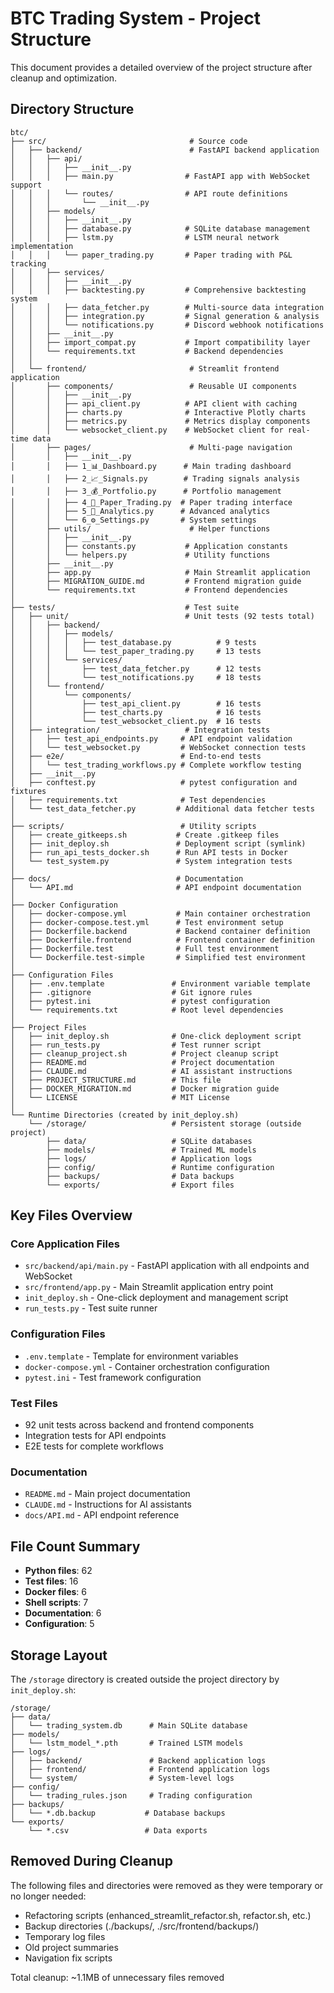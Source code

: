 # BTC Trading System - Project Structure

This document provides a detailed overview of the project structure after cleanup and optimization.

## Directory Structure

```
btc/
├── src/                                # Source code
│   ├── backend/                        # FastAPI backend application
│   │   ├── api/
│   │   │   ├── __init__.py
│   │   │   ├── main.py                # FastAPI app with WebSocket support
│   │   │   └── routes/                # API route definitions
│   │   │       └── __init__.py
│   │   ├── models/
│   │   │   ├── __init__.py
│   │   │   ├── database.py            # SQLite database management
│   │   │   ├── lstm.py                # LSTM neural network implementation
│   │   │   └── paper_trading.py       # Paper trading with P&L tracking
│   │   ├── services/
│   │   │   ├── __init__.py
│   │   │   ├── backtesting.py         # Comprehensive backtesting system
│   │   │   ├── data_fetcher.py        # Multi-source data integration
│   │   │   ├── integration.py         # Signal generation & analysis
│   │   │   └── notifications.py       # Discord webhook notifications
│   │   ├── __init__.py
│   │   ├── import_compat.py           # Import compatibility layer
│   │   └── requirements.txt           # Backend dependencies
│   │
│   └── frontend/                       # Streamlit frontend application
│       ├── components/                 # Reusable UI components
│       │   ├── __init__.py
│       │   ├── api_client.py          # API client with caching
│       │   ├── charts.py              # Interactive Plotly charts
│       │   ├── metrics.py             # Metrics display components
│       │   └── websocket_client.py    # WebSocket client for real-time data
│       ├── pages/                      # Multi-page navigation
│       │   ├── __init__.py
│       │   ├── 1_📊_Dashboard.py      # Main trading dashboard
│       │   ├── 2_📈_Signals.py        # Trading signals analysis
│       │   ├── 3_💰_Portfolio.py      # Portfolio management
│       │   ├── 4_📄_Paper_Trading.py  # Paper trading interface
│       │   ├── 5_🔬_Analytics.py      # Advanced analytics
│       │   └── 6_⚙️_Settings.py       # System settings
│       ├── utils/                      # Helper functions
│       │   ├── __init__.py
│       │   ├── constants.py           # Application constants
│       │   └── helpers.py             # Utility functions
│       ├── __init__.py
│       ├── app.py                     # Main Streamlit application
│       ├── MIGRATION_GUIDE.md         # Frontend migration guide
│       └── requirements.txt           # Frontend dependencies
│
├── tests/                             # Test suite
│   ├── unit/                          # Unit tests (92 tests total)
│   │   ├── backend/
│   │   │   ├── models/
│   │   │   │   ├── test_database.py          # 9 tests
│   │   │   │   └── test_paper_trading.py     # 13 tests
│   │   │   └── services/
│   │   │       ├── test_data_fetcher.py      # 12 tests
│   │   │       └── test_notifications.py     # 18 tests
│   │   └── frontend/
│   │       └── components/
│   │           ├── test_api_client.py        # 16 tests
│   │           ├── test_charts.py            # 16 tests
│   │           └── test_websocket_client.py  # 16 tests
│   ├── integration/                   # Integration tests
│   │   ├── test_api_endpoints.py     # API endpoint validation
│   │   └── test_websocket.py         # WebSocket connection tests
│   ├── e2e/                          # End-to-end tests
│   │   └── test_trading_workflows.py # Complete workflow testing
│   ├── __init__.py
│   ├── conftest.py                   # pytest configuration and fixtures
│   ├── requirements.txt              # Test dependencies
│   └── test_data_fetcher.py         # Additional data fetcher tests
│
├── scripts/                          # Utility scripts
│   ├── create_gitkeeps.sh           # Create .gitkeep files
│   ├── init_deploy.sh               # Deployment script (symlink)
│   ├── run_api_tests_docker.sh      # Run API tests in Docker
│   └── test_system.py               # System integration tests
│
├── docs/                            # Documentation
│   └── API.md                       # API endpoint documentation
│
├── Docker Configuration
│   ├── docker-compose.yml           # Main container orchestration
│   ├── docker-compose.test.yml      # Test environment setup
│   ├── Dockerfile.backend           # Backend container definition
│   ├── Dockerfile.frontend          # Frontend container definition
│   ├── Dockerfile.test              # Full test environment
│   └── Dockerfile.test-simple       # Simplified test environment
│
├── Configuration Files
│   ├── .env.template               # Environment variable template
│   ├── .gitignore                  # Git ignore rules
│   ├── pytest.ini                  # pytest configuration
│   └── requirements.txt            # Root level dependencies
│
├── Project Files
│   ├── init_deploy.sh              # One-click deployment script
│   ├── run_tests.py                # Test runner script
│   ├── cleanup_project.sh          # Project cleanup script
│   ├── README.md                   # Project documentation
│   ├── CLAUDE.md                   # AI assistant instructions
│   ├── PROJECT_STRUCTURE.md        # This file
│   ├── DOCKER_MIGRATION.md         # Docker migration guide
│   └── LICENSE                     # MIT License
│
└── Runtime Directories (created by init_deploy.sh)
    └── /storage/                   # Persistent storage (outside project)
        ├── data/                   # SQLite databases
        ├── models/                 # Trained ML models
        ├── logs/                   # Application logs
        ├── config/                 # Runtime configuration
        ├── backups/                # Data backups
        └── exports/                # Export files

```

## Key Files Overview

### Core Application Files
- `src/backend/api/main.py` - FastAPI application with all endpoints and WebSocket
- `src/frontend/app.py` - Main Streamlit application entry point
- `init_deploy.sh` - One-click deployment and management script
- `run_tests.py` - Test suite runner

### Configuration Files
- `.env.template` - Template for environment variables
- `docker-compose.yml` - Container orchestration configuration
- `pytest.ini` - Test framework configuration

### Test Files
- 92 unit tests across backend and frontend components
- Integration tests for API endpoints
- E2E tests for complete workflows

### Documentation
- `README.md` - Main project documentation
- `CLAUDE.md` - Instructions for AI assistants
- `docs/API.md` - API endpoint reference

## File Count Summary

- **Python files**: 62
- **Test files**: 16 
- **Docker files**: 6
- **Shell scripts**: 7
- **Documentation**: 6
- **Configuration**: 5

## Storage Layout

The `/storage` directory is created outside the project directory by `init_deploy.sh`:

```
/storage/
├── data/
│   └── trading_system.db      # Main SQLite database
├── models/
│   └── lstm_model_*.pth       # Trained LSTM models
├── logs/
│   ├── backend/               # Backend application logs
│   ├── frontend/              # Frontend application logs
│   └── system/                # System-level logs
├── config/
│   └── trading_rules.json     # Trading configuration
├── backups/
│   └── *.db.backup           # Database backups
└── exports/
    └── *.csv                 # Data exports
```

## Removed During Cleanup

The following files and directories were removed as they were temporary or no longer needed:

- Refactoring scripts (enhanced_streamlit_refactor.sh, refactor.sh, etc.)
- Backup directories (./backups/, ./src/frontend/backups/)
- Temporary log files
- Old project summaries
- Navigation fix scripts

Total cleanup: ~1.1MB of unnecessary files removed